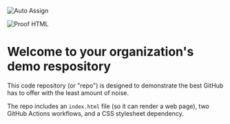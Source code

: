 ![Auto Assign](https://github.com/L02-T-Ca/demo-repository/actions/workflows/auto-assign.yml/badge.svg)

![Proof HTML](https://github.com/L02-T-Ca/demo-repository/actions/workflows/proof-html.yml/badge.svg)

# Welcome to your organization's demo respository
This code repository (or "repo") is designed to demonstrate the best GitHub has to offer with the least amount of noise.

The repo includes an `index.html` file (so it can render a web page), two GitHub Actions workflows, and a CSS stylesheet dependency.

